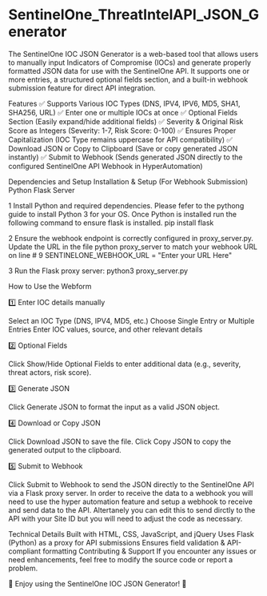 # SentinelOne_ThreatIntelAPI_JSON_Generator
The SentinelOne IOC JSON Generator is a web-based tool that allows users to manually input Indicators of Compromise (IOCs) and generate properly formatted JSON data for use with the SentinelOne API. It supports one or more entries, a structured optional fields section, and a built-in webhook submission feature for direct API integration.


Features
✅ Supports Various IOC Types (DNS, IPV4, IPV6, MD5, SHA1, SHA256, URL)
✅ Enter one or multiple IOCs at once
✅ Optional Fields Section (Easily expand/hide additional fields)
✅ Severity & Original Risk Score as Integers (Severity: 1-7, Risk Score: 0-100)
✅ Ensures Proper Capitalization (IOC Type remains uppercase for API compatibility)
✅ Download JSON or Copy to Clipboard (Save or copy generated JSON instantly)
✅ Submit to Webhook (Sends generated JSON directly to the configured SentinelOne API Webhook in HyperAutomation)

Dependencies and Setup
Installation & Setup (For Webhook Submission) Python Flask Server

1️ Install Python and required dependencies. Please fefer to the pythong guide to install Python 3 for your OS. Once Python is installed run the following command to ensure flask is installed. 
                pip install flask


2 Ensure the webhook endpoint is correctly configured in proxy_server.py.
                Update the URL in the file python proxy_server to match your webhook URL on line # 9 SENTINELONE_WEBHOOK_URL = "Enter your URL Here"

3 Run the Flask proxy server:
                python3 proxy_server.py


How to Use the Webform

1️⃣ Enter IOC details manually

Select an IOC Type (DNS, IPV4, MD5, etc.)
Choose Single Entry or Multiple Entries
Enter IOC values, source, and other relevant details

2️⃣ Optional Fields

Click Show/Hide Optional Fields to enter additional data (e.g., severity, threat actors, risk score).

3️⃣ Generate JSON

Click Generate JSON to format the input as a valid JSON object.

4️⃣ Download or Copy JSON

Click Download JSON to save the file.
Click Copy JSON to copy the generated output to the clipboard.

5️⃣ Submit to Webhook

Click Submit to Webhook to send the JSON directly to the SentinelOne API via a Flask proxy server. In order to receive the data to a webhook you will need to use the hyper automation feature and setup a webhook to  receive and send data to the API. Altertanely you can edit this to send dirctly to the API with your Site ID but you will need to adjust the code as necessary.


Technical Details
Built with HTML, CSS, JavaScript, and jQuery
Uses Flask (Python) as a proxy for API submissions
Ensures field validation & API-compliant formatting
Contributing & Support
If you encounter any issues or need enhancements, feel free to modify the source code or report a problem.

🚀 Enjoy using the SentinelOne IOC JSON Generator! 🚀

